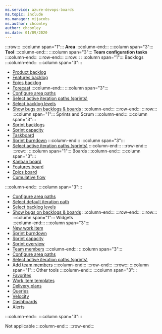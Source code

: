 ```yaml
---
ms.service: azure-devops-boards
ms.topic: include
ms.manager: mijacobs
ms.author: chcomley
author: chcomley
ms.date: 01/09/2020
---
```


:::row:::
   :::column span="1":::
   **Area**
   :::column-end:::
   :::column span="3":::
   **Tool**
   :::column-end:::
   :::column span="3":::
   **Team configuration tasks**
   :::column-end:::
:::row-end:::
:::row:::
   :::column span="1":::
   Backlogs  
   :::column-end:::
   :::column span="3":::
   - [Product backlog](../backlogs/create-your-backlog.md)
   - [Features backlog](../backlogs/define-features-epics.md)
   - [Epics backlog](../backlogs/define-features-epics.md)
   - [Forecast](../sprints/forecast.md) 
   :::column-end:::
   :::column span="3":::
   - [Configure area paths](../../organizations/settings/set-area-paths.md)
   - [Select active iteration paths (sprints)](../../organizations/settings/set-iteration-paths-sprints.md)
   - [Select backlog levels](../../organizations/settings/select-backlog-navigation-levels.md)
   - [Show bugs on backlogs &amp; boards](../../organizations/settings/show-bugs-on-backlog.md)
   :::column-end:::
:::row-end:::
:::row:::
   :::column span="1":::
   Sprints and Scrum 
   :::column-end:::
   :::column span="3":::
   - [Sprint backlogs](../sprints/assign-work-sprint.md)
   - [Sprint capacity](../sprints/set-capacity.md)
   - [Taskboard](../sprints/task-board.md)
   - [Sprint burndown](../sprints/sprint-burndown.md)
   :::column-end:::
   :::column span="3":::
   - [Select active iteration paths (sprints)](../../organizations/settings/set-iteration-paths-sprints.md)
   :::column-end:::
:::row-end:::
:::row:::
   :::column span="1":::
   Boards
   :::column-end:::
   :::column span="3":::
   - [Kanban board](../boards/kanban-overview.md)
   - [Features board](../boards/kanban-epics-features-stories.md)
   - [Epics board](../boards/kanban-epics-features-stories.md)
   - [Cumulative flow](../../report/dashboards/cumulative-flow.md)
   
   :::column-end:::
   :::column span="3":::
   - [Configure area paths](../../organizations/settings/set-area-paths.md)
   - [Select default iteration path](../../organizations/settings/set-iteration-paths-sprints.md)
   - [Select backlog levels](../../organizations/settings/select-backlog-navigation-levels.md)
   - [Show bugs on backlogs &amp; boards](../../organizations/settings/show-bugs-on-backlog.md)
   :::column-end:::
:::row-end:::
:::row:::
   :::column span="1":::
   Widgets  
   :::column-end:::
   :::column span="3":::
   - [New work item](../../report/dashboards/widget-catalog.md#new-work-item-widget)
   - [Sprint burndown](../../report/dashboards/widget-catalog.md#sprint-burndown-widget)
   - [Sprint capacity](../../report/dashboards/widget-catalog.md#sprint-capacity-widget)
   - [Sprint overview](../../report/dashboards/widget-catalog.md#sprint-overview-widget)
   - [Team members](../../report/dashboards/widget-catalog.md#team-members-widget) 
   :::column-end:::
   :::column span="3":::
   - [Configure area paths](../../organizations/settings/set-area-paths.md)
   - [Select active iteration paths (sprints)](../../organizations/settings/set-iteration-paths-sprints.md)
   - [Add team members](../../organizations/security/add-users-team-project.md)
   :::column-end:::
:::row-end:::
:::row:::
   :::column span="1":::
   Other tools 
   :::column-end:::
   :::column span="3":::
   - [Favorites](../../project/navigation/set-favorites.md)
   - [Work item templates](../backlogs/work-item-template.md)
   - [Delivery plans](../plans/review-team-plans.md)
   - [Queries](../queries/using-queries.md)
   - [Velocity](../../report/dashboards/team-velocity.md)
   - [Dashboards](../../report/dashboards/dashboards.md)
   - [Alerts](../../organizations/notifications/manage-team-group-global-organization-notifications.md)  
   
   :::column-end:::
   :::column span="3":::
   
   Not applicable
   :::column-end:::
:::row-end:::
